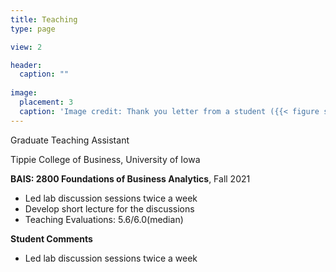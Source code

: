 ```yaml
---
title: Teaching
type: page

view: 2

header:
  caption: ""
  
image:
  placement: 3
  caption: 'Image credit: Thank you letter from a student ({{< figure src="featured.jpg" >}})'
---
```


Graduate Teaching Assistant

Tippie College of Business, University of Iowa

**BAIS: 2800 Foundations of Business Analytics**, Fall 2021

- Led lab discussion sessions twice a week
- Develop short lecture for the discussions
- Teaching Evaluations: 5.6/6.0(median)





**Student Comments**

- Led lab discussion sessions twice a week
